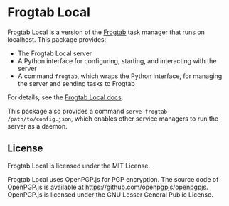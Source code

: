 # Frogtab Local

Frogtab Local is a version of the [Frogtab](https://frogtab.com) task manager that runs on localhost. This package provides:

  - The Frogtab Local server
  - A Python interface for configuring, starting, and interacting with the server
  - A command `frogtab`, which wraps the Python interface, for managing the server and sending tasks to Frogtab

For details, see the [Frogtab Local docs](https://github.com/dwilding/frogtab/blob/main/local/README.md#frogtab-local).

This package also provides a command `serve-frogtab /path/to/config.json`, which enables other service managers to run the server as a daemon. 

## License

Frogtab Local is licensed under the MIT License.

Frogtab Local uses OpenPGP.js for PGP encryption. The source code of OpenPGP.js is available at https://github.com/openpgpjs/openpgpjs. OpenPGP.js is licensed under the GNU Lesser General Public License.
